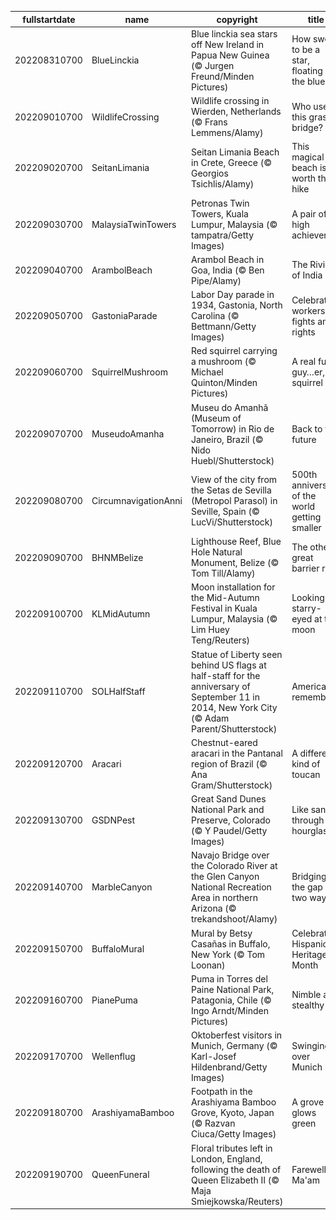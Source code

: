 |fullstartdate|name|copyright|title|image|
|--|--|--|--|--|
202208310700|BlueLinckia|Blue linckia sea stars off New Ireland in Papua New Guinea (© Jurgen Freund/Minden Pictures)|How sweet to be a star, floating in the blue|![](/en-US/2022/09/202208310700BlueLinckia.jpg)|
202209010700|WildlifeCrossing|Wildlife crossing in Wierden, Netherlands (© Frans Lemmens/Alamy)|Who uses this grassy bridge?|![](/en-US/2022/09/202209010700WildlifeCrossing.jpg)|
202209020700|SeitanLimania|Seitan Limania Beach in Crete, Greece (© Georgios Tsichlis/Alamy)|This magical beach is worth the hike|![](/en-US/2022/09/202209020700SeitanLimania.jpg)|
202209030700|MalaysiaTwinTowers|Petronas Twin Towers, Kuala Lumpur, Malaysia (© tampatra/Getty Images)|A pair of high achievers|![](/en-US/2022/09/202209030700MalaysiaTwinTowers.jpg)|
202209040700|ArambolBeach|Arambol Beach in Goa, India (© Ben Pipe/Alamy)|The Riviera of India|![](/en-US/2022/09/202209040700ArambolBeach.jpg)|
202209050700|GastoniaParade|Labor Day parade in 1934, Gastonia, North Carolina (© Bettmann/Getty Images)|Celebrating workers' fights and rights|![](/en-US/2022/09/202209050700GastoniaParade.jpg)|
202209060700|SquirrelMushroom|Red squirrel carrying a mushroom (© Michael Quinton/Minden Pictures)|A real fun guy…er, squirrel|![](/en-US/2022/09/202209060700SquirrelMushroom.jpg)|
202209070700|MuseudoAmanha|Museu do Amanhã (Museum of Tomorrow) in Rio de Janeiro, Brazil (© Nido Huebl/Shutterstock)|Back to the future|![](/en-US/2022/09/202209070700MuseudoAmanha.jpg)|
202209080700|CircumnavigationAnni|View of the city from the Setas de Sevilla (Metropol Parasol) in Seville, Spain (© LucVi/Shutterstock)|500th anniversary of the world getting smaller|![](/en-US/2022/09/202209080700CircumnavigationAnni.jpg)|
202209090700|BHNMBelize|Lighthouse Reef, Blue Hole Natural Monument, Belize (© Tom Till/Alamy)|The other great barrier reef|![](/en-US/2022/09/202209090700BHNMBelize.jpg)|
202209100700|KLMidAutumn|Moon installation for the Mid-Autumn Festival in Kuala Lumpur, Malaysia (© Lim Huey Teng/Reuters)|Looking starry-eyed at the moon|![](/en-US/2022/09/202209100700KLMidAutumn.jpg)|
202209110700|SOLHalfStaff|Statue of Liberty seen behind US flags at half-staff for the anniversary of September 11 in 2014, New York City (© Adam Parent/Shutterstock)|America remembers|![](/en-US/2022/09/202209110700SOLHalfStaff.jpg)|
202209120700|Aracari|Chestnut-eared aracari in the Pantanal region of Brazil (© Ana Gram/Shutterstock)|A different kind of toucan|![](/en-US/2022/09/202209120700Aracari.jpg)|
202209130700|GSDNPest|Great Sand Dunes National Park and Preserve, Colorado (© Y Paudel/Getty Images)|Like sands through the hourglass|![](/en-US/2022/09/202209130700GSDNPest.jpg)|
202209140700|MarbleCanyon|Navajo Bridge over the Colorado River at the Glen Canyon National Recreation Area in northern Arizona (© trekandshoot/Alamy)|Bridging the gap two ways|![](/en-US/2022/09/202209140700MarbleCanyon.jpg)|
202209150700|BuffaloMural|Mural by Betsy Casañas in Buffalo, New York (© Tom Loonan)|Celebrating Hispanic Heritage Month|![](/en-US/2022/09/202209150700BuffaloMural.jpg)|
202209160700|PianePuma|Puma in Torres del Paine National Park, Patagonia, Chile (© Ingo Arndt/Minden Pictures)|Nimble and stealthy|![](/en-US/2022/09/202209160700PianePuma.jpg)|
202209170700|Wellenflug|Oktoberfest visitors in Munich, Germany (© Karl-Josef Hildenbrand/Getty Images)|Swinging over Munich|![](/en-US/2022/09/202209170700Wellenflug.jpg)|
202209180700|ArashiyamaBamboo|Footpath in the Arashiyama Bamboo Grove, Kyoto, Japan (© Razvan Ciuca/Getty Images)|A grove glows green|![](/en-US/2022/09/202209180700ArashiyamaBamboo.jpg)|
202209190700|QueenFuneral|Floral tributes left in London, England, following the death of Queen Elizabeth II (© Maja Smiejkowska/Reuters)|Farewell, Ma'am|![](/en-US/2022/09/202209190700QueenFuneral.jpg)|
